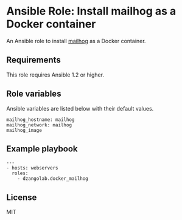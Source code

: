 # Ansible Role: Install mailhog as a Docker container

An Ansible role to install [mailhog](https://github.com/mailhog/MailHog) as a Docker container.


## Requirements

This role requires Ansible 1.2 or higher.

## Role variables

Ansible variables are listed below with their default values.

```
mailhog_hostname: mailhog
mailhog_network: mailhog
mailhog_image
```

## Example playbook

```
---
- hosts: webservers
  roles:
  	- dzangolab.docker_mailhog
```

## License

MIT


